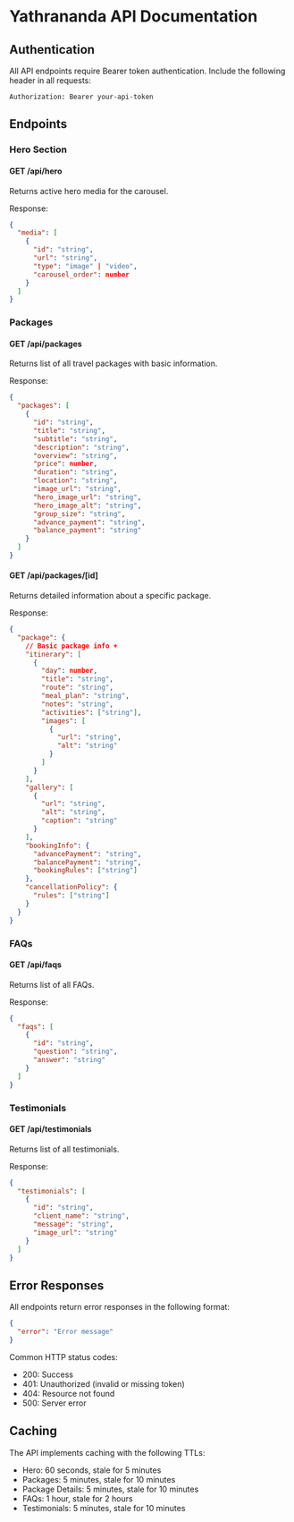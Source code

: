 # Yathrananda API Documentation

## Authentication

All API endpoints require Bearer token authentication. Include the following header in all requests:

```
Authorization: Bearer your-api-token
```

## Endpoints

### Hero Section

#### GET /api/hero
Returns active hero media for the carousel.

Response:
```json
{
  "media": [
    {
      "id": "string",
      "url": "string",
      "type": "image" | "video",
      "carousel_order": number
    }
  ]
}
```

### Packages

#### GET /api/packages
Returns list of all travel packages with basic information.

Response:
```json
{
  "packages": [
    {
      "id": "string",
      "title": "string",
      "subtitle": "string",
      "description": "string",
      "overview": "string",
      "price": number,
      "duration": "string",
      "location": "string",
      "image_url": "string",
      "hero_image_url": "string",
      "hero_image_alt": "string",
      "group_size": "string",
      "advance_payment": "string",
      "balance_payment": "string"
    }
  ]
}
```

#### GET /api/packages/[id]
Returns detailed information about a specific package.

Response:
```json
{
  "package": {
    // Basic package info +
    "itinerary": [
      {
        "day": number,
        "title": "string",
        "route": "string",
        "meal_plan": "string",
        "notes": "string",
        "activities": ["string"],
        "images": [
          {
            "url": "string",
            "alt": "string"
          }
        ]
      }
    ],
    "gallery": [
      {
        "url": "string",
        "alt": "string",
        "caption": "string"
      }
    ],
    "bookingInfo": {
      "advancePayment": "string",
      "balancePayment": "string",
      "bookingRules": ["string"]
    },
    "cancellationPolicy": {
      "rules": ["string"]
    }
  }
}
```

### FAQs

#### GET /api/faqs
Returns list of all FAQs.

Response:
```json
{
  "faqs": [
    {
      "id": "string",
      "question": "string",
      "answer": "string"
    }
  ]
}
```

### Testimonials

#### GET /api/testimonials
Returns list of all testimonials.

Response:
```json
{
  "testimonials": [
    {
      "id": "string",
      "client_name": "string",
      "message": "string",
      "image_url": "string"
    }
  ]
}
```

## Error Responses

All endpoints return error responses in the following format:

```json
{
  "error": "Error message"
}
```

Common HTTP status codes:
- 200: Success
- 401: Unauthorized (invalid or missing token)
- 404: Resource not found
- 500: Server error

## Caching

The API implements caching with the following TTLs:
- Hero: 60 seconds, stale for 5 minutes
- Packages: 5 minutes, stale for 10 minutes
- Package Details: 5 minutes, stale for 10 minutes
- FAQs: 1 hour, stale for 2 hours
- Testimonials: 5 minutes, stale for 10 minutes 